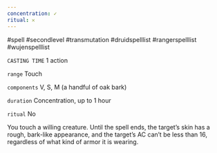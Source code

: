 ```yaml
---
concentration: ✓
ritual: 𐄂
---
```

#spell #secondlevel #transmutation #druidspelllist #rangerspelllist #wujenspelllist

`CASTING TIME`
1 action

`range`
Touch

`components`
V, S, M (a handful of oak bark)

`duration`
Concentration, up to 1 hour

`ritual`
No

You touch a willing creature. Until the spell ends, the target’s skin has a rough, bark-like appearance, and the target’s AC can’t be less than 16, regardless of what kind of armor it is wearing.